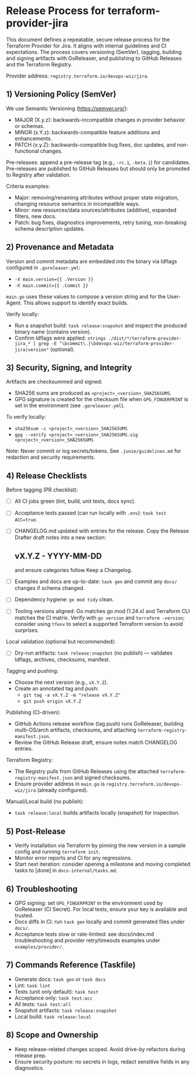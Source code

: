 # Release Process for terraform-provider-jira

This document defines a repeatable, secure release process for the Terraform Provider for Jira. It aligns with internal guidelines and CI expectations. The process covers versioning (SemVer), tagging, building and signing artifacts with GoReleaser, and publishing to GitHub Releases and the Terraform Registry.

Provider address: `registry.terraform.io/devops-wiz/jira`.

## 1) Versioning Policy (SemVer)

We use Semantic Versioning (https://semver.org/):
- MAJOR (X.y.z): backwards-incompatible changes in provider behavior or schemas.
- MINOR (x.Y.z): backwards-compatible feature additions and enhancements.
- PATCH (x.y.Z): backwards-compatible bug fixes, doc updates, and non-functional changes.

Pre-releases: append a pre-release tag (e.g., `-rc.1`, `-beta.1`) for candidates. Pre-releases are published to GitHub Releases but should only be promoted to Registry after validation.

Criteria examples:
- Major: removing/renaming attributes without proper state migration, changing resource semantics in incompatible ways.
- Minor: new resources/data sources/attributes (additive), expanded filters, new docs.
- Patch: bug fixes, diagnostics improvements, retry tuning, non-breaking schema description updates.

## 2) Provenance and Metadata

Version and commit metadata are embedded into the binary via ldflags configured in `.goreleaser.yml`:
- `-X main.version={{ .Version }}`
- `-X main.commit={{ .Commit }}`

`main.go` uses these values to compose a version string and for the User-Agent. This allows support to identify exact builds.

Verify locally:
- Run a snapshot build: `task release:snapshot` and inspect the produced binary name (contains version).
- Confirm ldflags were applied: `strings ./dist/*/terraform-provider-jira_* | grep -E "\bcommit\.|\bdevops-wiz/terraform-provider-jira|version"` (optional).

## 3) Security, Signing, and Integrity

Artifacts are checksummed and signed:
- SHA256 sums are produced as `<project>_<version>_SHA256SUMS`.
- GPG signature is created for the checksum file when `GPG_FINGERPRINT` is set in the environment (see `.goreleaser.yml`).

To verify locally:
- `sha256sum -c <project>_<version>_SHA256SUMS`
- `gpg --verify <project>_<version>_SHA256SUMS.sig <project>_<version>_SHA256SUMS`

Note: Never commit or log secrets/tokens. See `.junie/guidelines.md` for redaction and security requirements.

## 4) Release Checklists

Before tagging (PR checklist):
- [ ] All CI jobs green (lint, build, unit tests, docs sync).
- [ ] Acceptance tests passed (can run locally with `.env`): `task test ACC=true`.
- [ ] CHANGELOG.md updated with entries for the release. Copy the Release Drafter draft notes into a new section:
  
  ## vX.Y.Z - YYYY-MM-DD
  
  and ensure categories follow Keep a Changelog.
- [ ] Examples and docs are up-to-date: `task gen` and commit any `docs/` changes if schema changed.
- [ ] Dependency hygiene: `go mod tidy` clean.
- [ ] Tooling versions aligned: Go matches go.mod (1.24.x) and Terraform CLI matches the CI matrix. Verify with `go version` and `terraform -version`; consider using `tfenv` to select a supported Terraform version to avoid surprises.

Local validation (optional but recommended):
- [ ] Dry-run artifacts: `task release:snapshot` (no publish) — validates ldflags, archives, checksums, manifest.

Tagging and pushing:
- Choose the next version (e.g., `vX.Y.Z`).
- Create an annotated tag and push:
  - `git tag -a vX.Y.Z -m "release vX.Y.Z"`
  - `git push origin vX.Y.Z`

Publishing (CI-driven):
- GitHub Actions release workflow (tag push) runs GoReleaser, building multi-OS/arch artifacts, checksums, and attaching `terraform-registry-manifest.json`.
- Review the GitHub Release draft, ensure notes match CHANGELOG entries.

Terraform Registry:
- The Registry pulls from GitHub Releases using the attached `terraform-registry-manifest.json` and signed checksums.
- Ensure provider address in `main.go` is `registry.terraform.io/devops-wiz/jira` (already configured).

Manual/Local build (no publish):
- `task release:local` builds artifacts locally (snapshot) for inspection.

## 5) Post-Release
- Verify installation via Terraform by pinning the new version in a sample config and running `terraform init`.
- Monitor error reports and CI for any regressions.
- Start next iteration: consider opening a milestone and moving completed tasks to [done] in `docs-internal/tasks.md`.

## 6) Troubleshooting
- GPG signing: set `GPG_FINGERPRINT` in the environment used by GoReleaser (CI Secret). For local tests, ensure your key is available and trusted.
- Docs diffs in CI: run `task gen` locally and commit generated files under `docs/`.
- Acceptance tests slow or rate-limited: see docs/index.md troubleshooting and provider retry/timeouts examples under `examples/provider/`.

## 7) Commands Reference (Taskfile)
- Generate docs: `task gen` or `task docs`
- Lint: `task lint`
- Tests (unit only default): `task test`
- Acceptance only: `task test:acc`
- All tests: `task test:all`
- Snapshot artifacts: `task release:snapshot`
- Local build: `task release:local`

## 8) Scope and Ownership
- Keep release-related changes scoped. Avoid drive-by refactors during release prep.
- Ensure security posture: no secrets in logs, redact sensitive fields in any diagnostics.

